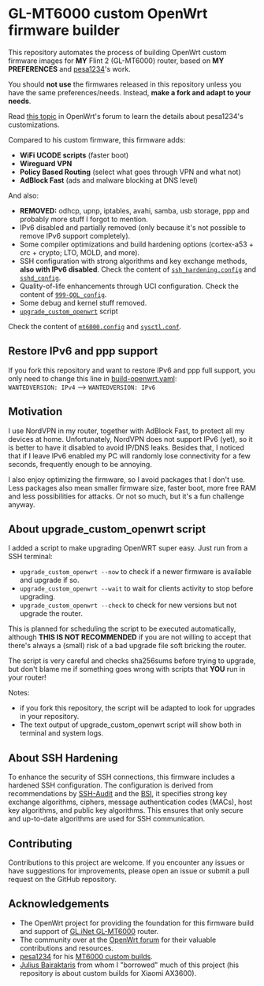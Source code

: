 # GL-MT6000 custom OpenWrt firmware builder

This repository automates the process of building OpenWrt custom firmware images for **MY** Flint 2 (GL-MT6000) router, based on **MY PREFERENCES** and [pesa1234](https://github.com/pesa1234)'s work.

You should **not use** the firmwares released in this repository unless you have the same preferences/needs.
Instead, **make a fork and adapt to your needs**.

Read [this topic](https://forum.openwrt.org/t/mt6000-custom-build-with-luci-and-some-optimization-kernel-6-12-x/185241) in OpenWrt's forum to learn the details about pesa1234's customizations.

Compared to his custom firmware, this firmware adds:
- **WiFi UCODE scripts** (faster boot)
- **Wireguard VPN**
- **Policy Based Routing** (select what goes through VPN and what not)
- **AdBlock Fast** (ads and malware blocking at DNS level)

And also:
- **REMOVED:** odhcp, upnp, iptables, avahi, samba, usb storage, ppp and probably more stuff I forgot to mention.
- IPv6 disabled and partially removed (only because it's not possible to remove IPv6 support completely).
- Some compiler optimizations and build hardening options (cortex-a53 + crc + crypto; LTO, MOLD, and more).
- SSH configuration with strong algorithms and key exchange methods, **also with IPv6 disabled**. Check the content of [`ssh_hardening.config`](files/etc/ssh/sshd_config.d/ssh_hardening.conf) and [`sshd_config`](files/etc/sshd_config).
- Quality-of-life enhancements through UCI configuration. Check the content of [`999-QOL_config`](files/etc/uci-defaults/999-QOL_config).
- Some debug and kernel stuff removed.
- [`upgrade_custom_openwrt`](files/usr/bin/upgrade_custom_openwrt) script

Check the content of [`mt6000.config`](mt6000.config) and [`sysctl.conf`](files/etc/sysctl.conf).



## Restore IPv6 and ppp support

If you fork this repository and want to restore IPv6 and ppp full support, you only need to change this line in [build-openwrt.yaml](.github/workflows/build-openwrt.yaml):  
`WANTEDVERSION: IPv4` --> `WANTEDVERSION: IPv6`



## Motivation

I use NordVPN in my router, together with AdBlock Fast, to protect all my devices at home.
Unfortunately, NordVPN does not support IPv6 (yet), so it is better to have it disabled to avoid IP/DNS leaks. Besides that, I noticed that if I leave IPv6 enabled my PC will randomly lose connectivity for a few seconds, frequently enough to be annoying.

I also enjoy optimizing the firmware, so I avoid packages that I don't use. Less packages also mean smaller firmware size, faster boot, more free RAM and less possibilities for attacks. Or not so much, but it's a fun challenge anyway.



## About upgrade_custom_openwrt script

I added a script to make upgrading OpenWRT super easy. Just run from a SSH terminal:
- `upgrade_custom_openwrt --now` to check if a newer firmware is available and upgrade if so.
- `upgrade_custom_openwrt --wait` to wait for clients activity to stop before upgrading.
- `upgrade_custom_openwrt --check` to check for new versions but not upgrade the router.

This is planned for scheduling the script to be executed automatically, although **THIS IS NOT RECOMMENDED** if you are not willing to accept that there's always a (small) risk of a bad upgrade file soft bricking the router.

The script is very careful and checks sha256sums before trying to upgrade, but don't blame me if something goes wrong with scripts that **YOU** run in your router!

Notes:
- if you fork this repository, the script will be adapted to look for upgrades in your repository.
- The text output of upgrade_custom_openwrt script will show both in terminal and system logs.



## About SSH Hardening

To enhance the security of SSH connections, this firmware includes a hardened SSH configuration. The configuration is derived from recommendations by [SSH-Audit](https://github.com/jtesta/ssh-audit) and the [BSI](https://www.bsi.bund.de/), it specifies strong key exchange algorithms, ciphers, message authentication codes (MACs), host key algorithms, and public key algorithms. This ensures that only secure and up-to-date algorithms are used for SSH communication.



## Contributing

Contributions to this project are welcome. If you encounter any issues or have suggestions for improvements, please open an issue or submit a pull request on the GitHub repository.



## Acknowledgements

- The OpenWrt project for providing the foundation for this firmware build and support of [GL.iNet GL-MT6000](https://openwrt.org/toh/gl.inet/gl-mt6000) router.
- The community over at the [OpenWrt forum](https://forum.openwrt.org/t/mt6000-custom-build-with-luci-and-some-optimization-kernel-6-12-x/185241) for their valuable contributions and resources. 
- [pesa1234](https://github.com/pesa1234) for his [MT6000 custom builds](https://github.com/pesa1234/MT6000_cust_build).
- [Julius Bairaktaris](https://github.com/JuliusBairaktaris/Qualcommax_NSS_Builder) from whom I "borrowed" much of this project (his repository is about custom builds for Xiaomi AX3600).
